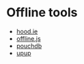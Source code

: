 # Offline tools

* [hood.ie](http://hood.ie/)
* [offline.js](http://github.hubspot.com/offline/docs/welcome/)
* [pouchdb](http://pouchdb.com/)
* [upup](https://www.talater.com/upup/)





































 






